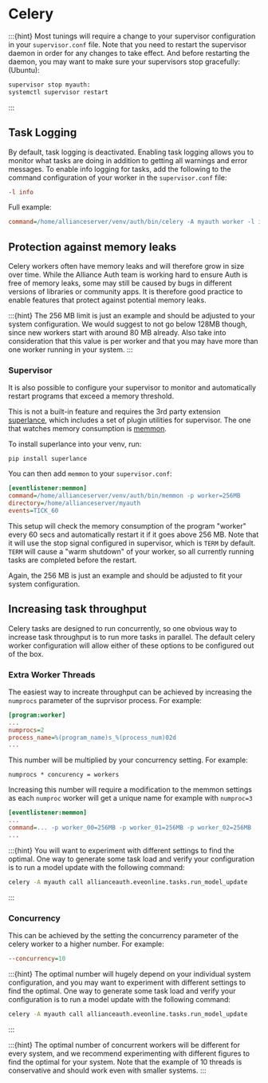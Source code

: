 # Celery

:::{hint}
Most tunings will require a change to your supervisor configuration in your `supervisor.conf` file. Note that you need to restart the supervisor daemon in order for any changes to take effect. And before restarting the daemon, you may want to make sure your supervisors stop gracefully:(Ubuntu):

```bash
supervisor stop myauth:
systemctl supervisor restart
```

:::

## Task Logging

By default, task logging is deactivated. Enabling task logging allows you to monitor what tasks are doing in addition to getting all warnings and error messages. To enable info logging for tasks, add the following to the command configuration of your worker in the `supervisor.conf` file:

```ini
-l info
```

Full example:

```ini
command=/home/allianceserver/venv/auth/bin/celery -A myauth worker -l info
```

## Protection against memory leaks

Celery workers often have memory leaks and will therefore grow in size over time. While the Alliance Auth team is working hard to ensure Auth is free of memory leaks, some may still be caused by bugs in different versions of libraries or community apps. It is therefore good practice to enable features that protect against potential memory leaks.

:::{hint}
The 256 MB limit is just an example and should be adjusted to your system configuration. We would suggest to not go below 128MB though, since new workers start with around 80 MB already. Also take into consideration that this value is per worker and that you may have more than one worker running in your system.
:::

### Supervisor

It is also possible to configure your supervisor to monitor and automatically restart programs that exceed a memory threshold.

This is not a built-in feature and requires the 3rd party extension [superlance](https://superlance.readthedocs.io/en/latest/), which includes a set of plugin utilities for supervisor. The one that watches memory consumption is [memmon](https://superlance.readthedocs.io/en/latest/memmon.html).

To install superlance into your venv, run:

```shell
pip install superlance
```

You can then add `memmon` to your `supervisor.conf`:

```ini
[eventlistener:memmon]
command=/home/allianceserver/venv/auth/bin/memmon -p worker=256MB
directory=/home/allianceserver/myauth
events=TICK_60
```

This setup will check the memory consumption of the program "worker" every 60 secs and automatically restart it if it goes above 256 MB. Note that it will use the stop signal configured in supervisor, which is `TERM` by default. `TERM` will cause a "warm shutdown" of your worker, so all currently running tasks are completed before the restart.

Again, the 256 MB is just an example and should be adjusted to fit your system configuration.

## Increasing task throughput

Celery tasks are designed to run concurrently, so one obvious way to increase task throughput is to run more tasks in parallel. The default celery worker configuration will allow either of these options to be configured out of the box.

### Extra Worker Threads

The easiest way to increate throughput can be achieved by increasing the `numprocs` parameter of the suprvisor process. For example:

```ini
[program:worker]
...
numprocs=2
process_name=%(program_name)s_%(process_num)02d
...
```

This number will be multiplied by your concurrency setting. For example:

```text
numprocs * concurency = workers
```

Increasing this number will require a modification to the memmon settings as each `numproc` worker will get a unique name for example with `numproc=3`

```ini
[eventlistener:memmon]
...
command=... -p worker_00=256MB -p worker_01=256MB -p worker_02=256MB
...
```

:::{hint}
You will want to experiment with different settings to find the optimal. One way to generate some task load and verify your configuration is to run a model update with the following command:

```bash
celery -A myauth call allianceauth.eveonline.tasks.run_model_update
```

:::

### Concurrency

This can be achieved by the setting the concurrency parameter of the celery worker to a higher number. For example:

```ini
--concurrency=10
```

:::{hint}
The optimal number will hugely depend on your individual system configuration, and you may want to experiment with different settings to find the optimal. One way to generate some task load and verify your configuration is to run a model update with the following command:

```bash
celery -A myauth call allianceauth.eveonline.tasks.run_model_update
```

:::

:::{hint}
The optimal number of concurrent workers will be different for every system, and we recommend experimenting with different figures to find the optimal for your system. Note that the example of 10 threads is conservative and should work even with smaller systems.
:::
